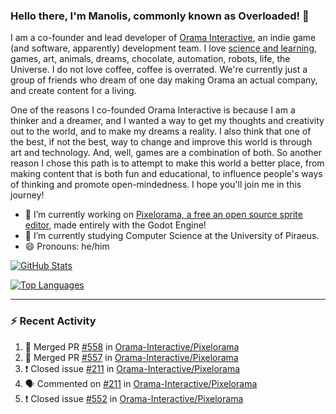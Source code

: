 ### Hello there, I'm Manolis, commonly known as Overloaded! 👋
I am a co-founder and lead developer of [Orama Interactive](https://www.orama-interactive.com/), an indie game (and software, apparently) development team. I love [science and learning](https://github.com/OverloadedOrama/KnowledgeBase), games, art, animals, dreams, chocolate, automation, robots, life, the Universe. I do not love coffee, coffee is overrated. We're currently just a group of friends who dream of one day making Orama an actual company, and create content for a living.

One of the reasons I co-founded Orama Interactive is because I am a thinker and a dreamer, and I wanted a way to get my thoughts and creativity out to the world, and to make my dreams a reality. I also think that one of the best, if not the best, way to change and improve this world is through art and technology. And, well, games are a combination of both. So another reason I chose this path is to attempt to make this world a better place, from making content that is both fun and educational, to influence people's ways of thinking and promote open-mindedness. I hope you'll join me in this journey!

- 🔭 I’m currently working on [Pixelorama, a free an open source sprite editor](https://github.com/Orama-Interactive/Pixelorama), made entirely with the Godot Engine!
- 🌱 I’m currently studying Computer Science at the University of Piraeus.
- 😄 Pronouns: he/him

[![GitHub Stats](https://github-readme-stats.vercel.app/api/?username=OverloadedOrama&show_icons=true&theme=merko)](https://github.com/anuraghazra/github-readme-stats)

[![Top Languages](https://github-readme-stats.vercel.app/api/top-langs/?username=OverloadedOrama&layout=compact&theme=merko)](https://github.com/anuraghazra/github-readme-stats)

---

### :zap: Recent Activity

<!--START_SECTION:activity-->
1. 🎉 Merged PR [#558](https://github.com/Orama-Interactive/Pixelorama/pull/558) in [Orama-Interactive/Pixelorama](https://github.com/Orama-Interactive/Pixelorama)
2. 🎉 Merged PR [#557](https://github.com/Orama-Interactive/Pixelorama/pull/557) in [Orama-Interactive/Pixelorama](https://github.com/Orama-Interactive/Pixelorama)
3. ❗️ Closed issue [#211](https://github.com/Orama-Interactive/Pixelorama/issues/211) in [Orama-Interactive/Pixelorama](https://github.com/Orama-Interactive/Pixelorama)
4. 🗣 Commented on [#211](https://github.com/Orama-Interactive/Pixelorama/issues/211) in [Orama-Interactive/Pixelorama](https://github.com/Orama-Interactive/Pixelorama)
5. ❗️ Closed issue [#552](https://github.com/Orama-Interactive/Pixelorama/issues/552) in [Orama-Interactive/Pixelorama](https://github.com/Orama-Interactive/Pixelorama)
<!--END_SECTION:activity-->

<!--
**OverloadedOrama/OverloadedOrama** is a ✨ _special_ ✨ repository because its `README.md` (this file) appears on your GitHub profile.

Here are some ideas to get you started:

- 👯 I’m looking to collaborate on ...
- 🤔 I’m looking for help with ...
- 💬 Ask me about ...
- 📫 How to reach me: ...
- ⚡ Fun fact: ...
-->
